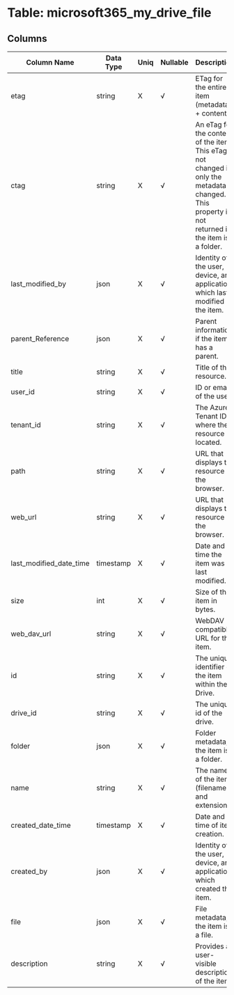 # Table: microsoft365_my_drive_file

## Columns 

|  Column Name   |  Data Type  | Uniq | Nullable | Description | 
|  ----  | ----  | ----  | ----  | ---- | 
| etag | string | X | √ | ETag for the entire item (metadata + content). | 
| ctag | string | X | √ | An eTag for the content of the item. This eTag is not changed if only the metadata is changed. This property is not returned if the item is a folder. | 
| last_modified_by | json | X | √ | Identity of the user, device, and application which last modified the item. | 
| parent_Reference | json | X | √ | Parent information, if the item has a parent. | 
| title | string | X | √ | Title of the resource. | 
| user_id | string | X | √ | ID or email of the user. | 
| tenant_id | string | X | √ | The Azure Tenant ID where the resource is located. | 
| path | string | X | √ | URL that displays the resource in the browser. | 
| web_url | string | X | √ | URL that displays the resource in the browser. | 
| last_modified_date_time | timestamp | X | √ | Date and time the item was last modified. | 
| size | int | X | √ | Size of the item in bytes. | 
| web_dav_url | string | X | √ | WebDAV compatible URL for the item. | 
| id | string | X | √ | The unique identifier of the item within the Drive. | 
| drive_id | string | X | √ | The unique id of the drive. | 
| folder | json | X | √ | Folder metadata, if the item is a folder. | 
| name | string | X | √ | The name of the item (filename and extension). | 
| created_date_time | timestamp | X | √ | Date and time of item creation. | 
| created_by | json | X | √ | Identity of the user, device, and application which created the item. | 
| file | json | X | √ | File metadata, if the item is a file. | 
| description | string | X | √ | Provides a user-visible description of the item. | 


